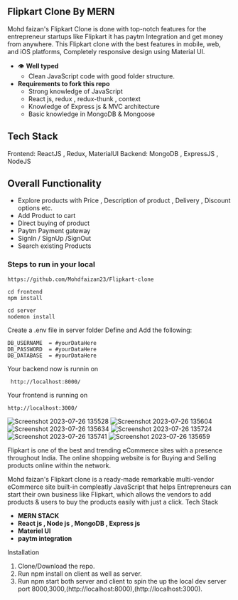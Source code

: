 ## Flipkart Clone By MERN

Mohd faizan's Flipkart Clone is done with top-notch features for the entrepreneur startups like Flipkart it has paytm Integration and get money from anywhere. This Flipkart clone with the best features in mobile, web, and iOS platforms, Completely responsive design using Material UI.
- 👁 **Well typed**
  - Clean JavaScript code with good folder structure. 
- **Requirements to fork this repo**
   - Strong knowledge of JavaScript
   - React js, redux , redux-thunk , context
   - Knowledge of Express js & MVC architecture
   - Basic knowledge in MongoDB & Mongoose
## Tech Stack

Frontend: ReactJS , Redux, MaterialUI
Backend: MongoDB , ExpressJS , NodeJS

## Overall Functionality 
- Explore products with Price , Description of product , Delivery , Discount options etc.
- Add Product to cart
- Direct buying of product
- Paytm Payment gateway
- SignIn / SignUp /SignOut
- Search existing Products


### Steps to run in your local
```cli
https://github.com/Mohdfaizan23/Flipkart-clone
```
```
cd frontend
npm install
```
```
cd server
nodemon install
```
 
Create a .env file in server folder 
Define and Add the following:
```
DB_USERNAME  = #yourDataHere
DB_PASSWORD  = #yourDataHere
DB_DATABASE  = #yourDataHere
```
Your backend now is runnin on 
```
 http://localhost:8000/
```
Your frontend is running on
```
http://localhost:3000/
```
![Screenshot 2023-07-26 135528](https://github.com/Mohdfaizan23/Flipkart-clone/assets/134620532/d2d33e17-08a2-47c3-8b2b-2db78a6fc01f)
![Screenshot 2023-07-26 135604](https://github.com/Mohdfaizan23/Flipkart-clone/assets/134620532/363e77a6-0ade-4c78-916e-11628ae4189f)
![Screenshot 2023-07-26 135634](https://github.com/Mohdfaizan23/Flipkart-clone/assets/134620532/75996104-6d95-4223-b701-24e5c96b2f12)
![Screenshot 2023-07-26 135724](https://github.com/Mohdfaizan23/Flipkart-clone/assets/134620532/a3cbb2cf-c45f-4000-b9ac-4cc957f80cbf)
![Screenshot 2023-07-26 135741](https://github.com/Mohdfaizan23/Flipkart-clone/assets/134620532/4c0e2f08-388d-4334-93a1-b58a49574e28)
![Screenshot 2023-07-26 135659](https://github.com/Mohdfaizan23/Flipkart-clone/assets/134620532/b32eb000-e8c9-47e0-900f-bebd8aece429)

Flipkart is one of the best and trending eCommerce sites with a presence throughout India. The online shopping website is for Buying and Selling products online within the network.


Mohd faizan's Flipkart clone is a ready-made remarkable multi-vendor eCommerce site built-in compleatly JavaScript that helps Entrepreneurs can start their own business like Flipkart, which allows the vendors to add products & users to buy the products easily with just a click.
 Tech Stack

  - **MERN STACK** 
  - **React js , Node js , MongoDB , Express js** 
  - **Materiel UI**
  - **paytm integration**  
  
 Installation

  1. Clone/Download the repo.
  2. Run npm install on client as well as server.
  3. Run npm start both server and  client  to spin the up the local dev server port 8000,3000,(http://localhost:8000),(http://localhost:3000).

